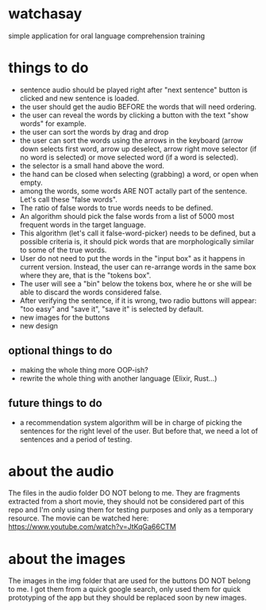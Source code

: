 # watchasay
simple application for oral language comprehension training

# things to do
+ sentence audio should be played right after "next sentence" button is clicked and new sentence is loaded.
+ the user should get the audio BEFORE the words that will need ordering.
+ the user can reveal the words by clicking a button with the text "show words" for example.
+ the user can sort the words by drag and drop
+ the user can sort the words using the arrows in the keyboard (arrow down selects first word, arrow up deselect, arrow right move selector (if no word is selected) or move selected word (if a word is selected).
+ the selector is a small hand above the word.
+ the hand can be closed when selecting (grabbing) a word, or open when empty.
+ among the words, some words ARE NOT actally part of the sentence. Let's call these "false words".
+ The ratio of false words to true words needs to be defined.
+ An algorithm should pick the false words from a list of 5000 most frequent words in the target language.
+ This algorithm (let's call it false-word-picker) needs to be defined, but a possible criteria is, it should pick words that are morphologically similar to some of the true words.
+ User do not need to put the words in the "input box" as it happens in current version. Instead, the user can re-arrange words in the same box where they are, that is the "tokens box".
+ The user will see a "bin" below the tokens box, where he or she will be able to discard the words considered false.
+ After verifying the sentence, if it is wrong, two radio buttons will appear: "too easy" and "save it", "save it" is selected by default.
+ new images for the buttons
+ new design

## optional things to do
+ making the whole thing more OOP-ish?
+ rewrite the whole thing with another language (Elixir, Rust...)

## future things to do
+ a recommendation system algorithm will be in charge of picking the sentences for the right level of the user. But before that, we need a lot of sentences and a period of testing.

# about the audio
The files in the audio folder DO NOT belong to me. They are fragments extracted from a short movie, they should not be considered part of this repo and I'm only using them for testing purposes and only as a temporary resource. The movie can be watched here: https://www.youtube.com/watch?v=JtKqGa66CTM

# about the images
The images in the img folder that are used for the buttons DO NOT belong to me. I got them from a quick google search, only used them for quick prototyping of the app but they should be replaced soon by new images.
